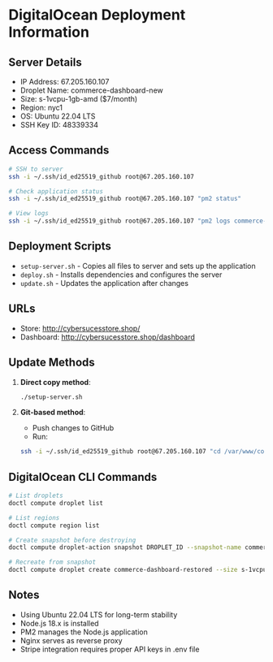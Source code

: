 # DigitalOcean Deployment Information

## Server Details
- IP Address: 67.205.160.107
- Droplet Name: commerce-dashboard-new
- Size: s-1vcpu-1gb-amd ($7/month)
- Region: nyc1
- OS: Ubuntu 22.04 LTS
- SSH Key ID: 48339334

## Access Commands
```bash
# SSH to server
ssh -i ~/.ssh/id_ed25519_github root@67.205.160.107

# Check application status
ssh -i ~/.ssh/id_ed25519_github root@67.205.160.107 "pm2 status"

# View logs
ssh -i ~/.ssh/id_ed25519_github root@67.205.160.107 "pm2 logs commerce-dashboard"
```

## Deployment Scripts
- `setup-server.sh` - Copies all files to server and sets up the application
- `deploy.sh` - Installs dependencies and configures the server
- `update.sh` - Updates the application after changes

## URLs
- Store: http://cybersucesstore.shop/
- Dashboard: http://cybersucesstore.shop/dashboard

## Update Methods
1. **Direct copy method**:
   ```bash
   ./setup-server.sh
   ```

2. **Git-based method**:
   - Push changes to GitHub
   - Run:
   ```bash
   ssh -i ~/.ssh/id_ed25519_github root@67.205.160.107 "cd /var/www/commerce-dashboard && ./update.sh"
   ```

## DigitalOcean CLI Commands
```bash
# List droplets
doctl compute droplet list

# List regions
doctl compute region list

# Create snapshot before destroying
doctl compute droplet-action snapshot DROPLET_ID --snapshot-name commerce-dashboard-snapshot

# Recreate from snapshot
doctl compute droplet create commerce-dashboard-restored --size s-1vcpu-1gb-amd --image commerce-dashboard-snapshot --region nyc1 --ssh-keys 48339334
```

## Notes
- Using Ubuntu 22.04 LTS for long-term stability
- Node.js 18.x is installed
- PM2 manages the Node.js application
- Nginx serves as reverse proxy
- Stripe integration requires proper API keys in .env file 